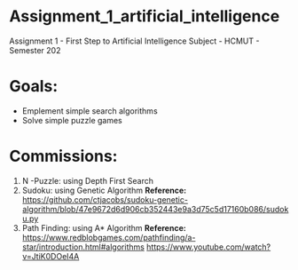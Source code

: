 # Assignment_1_artificial_intelligence
Assignment 1 - First Step to Artificial Intelligence Subject - HCMUT - Semester 202
# Goals:
* Emplement simple search algorithms
* Solve simple puzzle games
# Commissions:
1. N -Puzzle: using Depth First Search
3. Sudoku: using Genetic Algorithm
**Reference:**
https://github.com/ctjacobs/sudoku-genetic-algorithm/blob/47e9672d6d906cb352443e9a3d75c5d17160b086/sudoku.py
4. Path Finding: using A* Algorithm
**Reference:**
https://www.redblobgames.com/pathfinding/a-star/introduction.html#algorithms
https://www.youtube.com/watch?v=JtiK0DOeI4A
